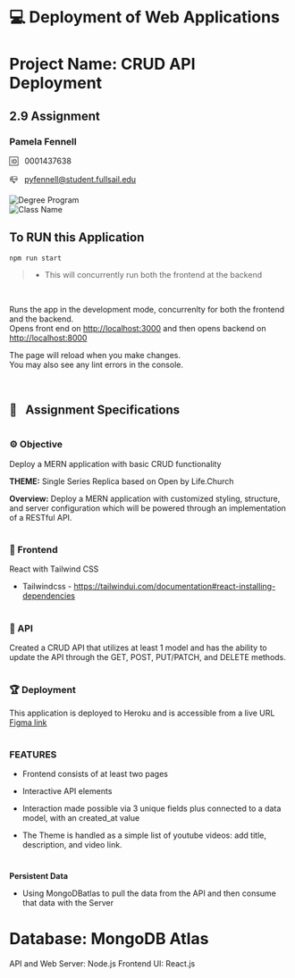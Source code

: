 
# 💻 Deployment of Web Applications

# Project Name: CRUD API Deployment
## 2.9 Assignment

### Pamela Fennell

🆔 &nbsp; 0001437638

📪 &nbsp; pyfennell@student.fullsail.edu


![Degree Program](https://img.shields.io/badge/Degree-Web%20Development-orange?logo=gnometerminal)
<br>
![Class Name](https://img.shields.io/badge/Class-Project%20and%20Portfolio%20II-orange?logo=react)


## To RUN this Application
``npm run start``
>- This will concurrently run both the frontend at the backend
<br>

Runs the app in the development mode, concurrenlty for both the frontend and the backend.\
Opens front end on [http://localhost:3000](http://localhost:3000) and then opens backend on [http://localhost:8000](http://localhost:5000)

The page will reload when you make changes.\
You may also see any lint errors in the console.

<br>

## 📢 &nbsp; Assignment Specifications
#

### ⚙️ Objective
Deploy a MERN application with basic CRUD functionality

**THEME:**  Single Series Replica based on Open by Life.Church

**Overview:** Deploy a MERN application with customized styling, structure, and server configuration which will be powered through an implementation of a RESTful API. 
#

### 🌵 Frontend
React with Tailwind CSS
- Tailwindcss - https://tailwindui.com/documentation#react-installing-dependencies 
#

### 🔮 API
Created a CRUD API that utilizes at least 1 model and has the ability to update the API through the GET, POST, PUT/PATCH, and DELETE methods.
#

### 🏆 Deployment
This application is deployed to Heroku and is accessible from a live URL [Figma link](https://www.figma.com/file/uXPZcpyibr7vS53yJMav8E/Milestone-1%3A-Prototyping?node-id=2%3A2218)
#



### FEATURES
- Frontend consists of at least two pages 

- Interactive API elements

- Interaction made possible via 3 unique fields plus connected to a data model, with an created_at value

- The Theme is handled as a simple list of youtube videos: add title, description, and video link.

#

**Persistent Data**
- Using MongoDBatlas to pull the data from the API and then consume that data with the Server
# Database: MongoDB Atlas
API and Web Server: Node.js
Frontend UI: React.js 
